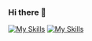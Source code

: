### Hi there 👋

[![My Skills](https://skillicons.dev/icons?i=linux,bash,vim,gitlab)](https://github.com/robertorussobob)
[![My Skills](https://skillicons.dev/icons?i=ansible,jenkins)](https://github.com/robertorussobob)
<!--
**robertorussobob/robertorussobob** is a ✨ _special_ ✨ repository because its `README.md` (this file) appears on your GitHub profile.

Here are some ideas to get you started:

- 🔭 I’m currently working on ...
- 🌱 I’m currently learning ...
- 👯 I’m looking to collaborate on ...
- 🤔 I’m looking for help with ...
- 💬 Ask me about ...
- 📫 How to reach me: ...
- 😄 Pronouns: ...
- ⚡ Fun fact: ...
-->
